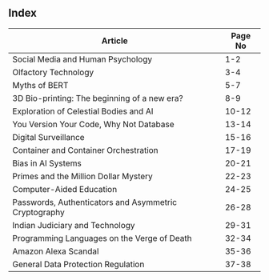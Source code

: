 ## Index

|Article | Page No|
|-----|--------|
| Social Media and Human Psychology | 1-2 |
| Olfactory Technology | 3-4 |
| Myths of BERT | 5-7 |
| 3D Bio-printing: The beginning of a new era? | 8-9 |
| Exploration of Celestial Bodies and AI | 10-12 |
| You Version Your Code, Why Not Database | 13-14 |
| Digital Surveillance | 15-16 |
| Container and Container Orchestration | 17-19 |
| Bias in AI Systems | 20-21 |
| Primes and the Million Dollar Mystery | 22-23 |
| Computer-Aided Education | 24-25 |
| Passwords, Authenticators and Asymmetric Cryptography | 26-28 |
| Indian Judiciary and Technology | 29-31 |
| Programming Languages on the Verge of Death | 32-34 |
| Amazon Alexa Scandal | 35-36 |
| General Data Protection Regulation | 37-38 |
